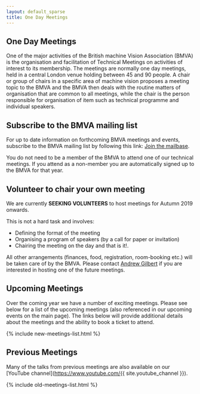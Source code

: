 ```yaml
---
layout: default_sparse
title: One Day Meetings
---
```



## One Day Meetings

One of the major activities of the British machine Vision Association (BMVA) is the organisation and facilitation of Technical Meetings on activities of interest to its membership. The meetings are normally one day meetings, held in a central London venue holding between 45 and 90 people. A chair or group of chairs in a specific area of machine vision proposes a meeting topic to the BMVA and the BMVA  then deals with the routine matters of organisation that are common to all meetings, while the chair is the person responsible for organisation of item such as technical programme and individual speakers.

## Subscribe to the BMVA mailing list

For up to date information on forthcoming BMVA meetings and events, subscribe to the BMVA mailing list by following this link: [Join the mailbase](http://www.jiscmail.ac.uk/lists/bmva.html).

You do not need to be a member of the BMVA to attend one of our technical meetings. If you attend as a non-member you are automatically signed up to the BMVA for that year.

## Volunteer to chair your own meeting

We are currently **SEEKING VOLUNTEERS** to host meetings for Autumn 2019 onwards. 

This is not a hard task and involves:
+ Defining the format of the meeting
+ Organising a program of speakers (by a call for paper or invitation)
+ Chairing the meeting on the day and that is it!.

All other arrangements (finances, food, registration, room-booking etc.) will be taken care of by the BMVA. Please contact [Andrew Gilbert](mailto:a.gilbert@surrey.ac.uk) if you are interested in hosting one of the future meetings.

## Upcoming Meetings

Over the coming year we have a number of exciting meetings. Please see below for a list of the upcoming meetings (also referenced in our upcoming events on the main page). The links below will provide additional details about the meetings and the ability to book a ticket to attend.

{% include new-meetings-list.html %}

## Previous Meetings

<!--<i class="fab fa-youtube fa-1x"></i> -->
Many of the talks from previous meetings are also available on our  [YouTube channel](https://www.youtube.com/{{ site.youtube_channel }}).

{% include old-meetings-list.html %}
